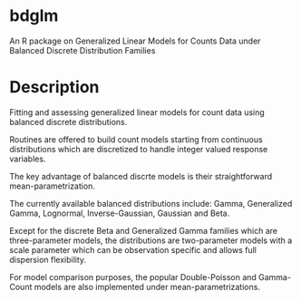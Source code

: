 # bdglm
An R package on Generalized Linear Models for Counts Data under Balanced Discrete Distribution Families

# Description
Fitting and assessing generalized linear models for count data using balanced discrete distributions.

Routines are offered to build count models starting from continuous distributions which are discretized to handle integer valued response variables.

The key advantage of balanced discrte models is their straightforward mean-parametrization.

The currently available balanced distributions include: Gamma, Generalized Gamma, Lognormal, Inverse-Gaussian, Gaussian and Beta.

Except for the discrete Beta and Generalized Gamma families which are three-parameter models, the distributions are two-parameter models with a scale parameter which can be observation specific and allows full dispersion flexibility.

For model comparison purposes, the popular Double-Poisson and Gamma-Count models are also implemented under mean-parametrizations.
